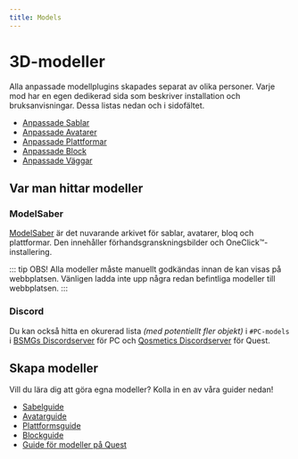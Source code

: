 ```yaml
---
title: Models
---
```


# 3D-modeller
Alla anpassade modellplugins skapades separat av olika personer. Varje mod har en egen dedikerad sida som beskriver installation och bruksanvisningar. Dessa listas nedan och i sidofältet.

* [Anpassade Sablar](./custom-sabers.md)
* [Anpassade Avatarer](./custom-avatars.md)
* [Anpassade Plattformar](./custom-platforms.md)
* [Anpassade Block](./custom-notes.md)
* [Anpassade Väggar](./custom-walls.md)

## Var man hittar modeller
### ModelSaber
[ModelSaber](https://modelsaber.com/) är det nuvarande arkivet för sablar, avatarer, bloq och plattformar. Den innehåller förhandsgranskningsbilder och OneClick&trade;-installering.

::: tip OBS! Alla modeller måste manuellt godkändas innan de kan visas på webbplatsen. Vänligen ladda inte upp några redan befintliga modeller till webbplatsen. :::

### Discord
Du kan också hitta en okurerad lista _(med potentiellt fler objekt)_ i `#PC-models` i [BSMGs Discordserver](https://discord.gg/beatsabermods) för PC och [Qosmetics Discordserver](https://discord.gg/qosmetics) för Quest.

## Skapa modeller
Vill du lära dig att göra egna modeller? Kolla in en av våra guider nedan!
* [Sabelguide](./sabers-guide.md)
* [Avatarguide](./avatars-guide.md)
* [Plattformsguide](./platforms-guide.md)
* [Blockguide](./notes-guide.md)
* [Guide för modeller på Quest](https://github.com/RedBrumbler/Qosmetics/wiki)
